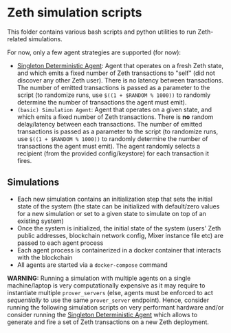 # Zeth simulation scripts

This folder contains various bash scripts and python utilities to run Zeth-related simulations.

For now, only a few agent strategies are supported (for now):
- [Singleton Deterministic Agent](./singleton_deterministic_agent.sh): Agent that operates on a fresh Zeth state, and which emits a fixed number of Zeth transactions to "self" (did not discover any other Zeth user). There is no latency between transactions. The number of emitted transactions is passed as a parameter to the script (to randomize runs, use `$((1 + $RANDOM % 1000))` to randomly determine the number of transactions the agent must emit).
- `(basic) Simulation Agent`: Agent that operates on a given state, and which emits a fixed number of Zeth transactions. There is **no** random delay/latency between each transactions. The number of emitted transactions is passed as a parameter to the script (to randomize runs, use `$((1 + $RANDOM % 1000))` to randomly determine the number of transactions the agent must emit). The agent randomly selects a recipient (from the provided config/keystore) for each transaction it fires.

## Simulations

- Each new simulation contains an initialization step that sets the initial state of the system (the state can be initialized with default/zero values for a new simulation or set to a given state to simulate on top of an existing system)
- Once the system is initialized, the initial state of the system (users' Zeth public addresses, blockchain network config, Mixer instance file etc) are passed to each agent process
- Each agent process is containerized in a docker container that interacts with the blockchain
- All agents are started via a `docker-compose` command

**WARNING:** Running a simulation with multiple agents on a single machine/laptop is very computationally expensive as it may require to instantiate multiple `prover_servers` (else, agents must be enforced to act *sequentially* to use the same `prover_server` endpoint). Hence, consider running the following simulation scripts on very performant hardware and/or consider running the [Singleton Deterministic Agent](./singleton_deterministic_agent.sh) which allows to generate and fire a set of Zeth transactions on a new Zeth deployment.